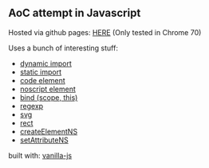 ## AoC attempt in Javascript 

Hosted via github pages: [HERE](https://sonnenhut.github.io/aoc2018/index.html)
(Only tested in Chrome 70)

Uses a bunch of interesting stuff:
 - [dynamic import](https://developers.google.com/web/updates/2017/11/dynamic-import)
 - [static import](https://developer.mozilla.org/en-US/docs/Web/JavaScript/Reference/Statements/import)
 - [code element](https://developer.mozilla.org/en-US/docs/Web/HTML/Element/code)
 - [noscript element](https://developer.mozilla.org/en-US/docs/Web/HTML/Element/noscript)
 - [bind (scope, this)](https://developer.mozilla.org/en-US/docs/Web/JavaScript/Reference/Global_objects/Function/bind)
 - [regexp](https://developer.mozilla.org/en-US/docs/Web/JavaScript/Reference/Global_Objects/RegExp)
 - [svg](https://developer.mozilla.org/de/docs/Web/SVG/Element/svg)
 - [rect](https://developer.mozilla.org/de/docs/Web/SVG/Element/rect)
 - [createElementNS](https://developer.mozilla.org/de/docs/Web/API/Document/createElementNS)
 - [setAttributeNS](https://developer.mozilla.org/en-US/docs/Web/API/Element/setAttributeNS)
 
 built with: [vanilla-js](http://vanilla-js.com/)